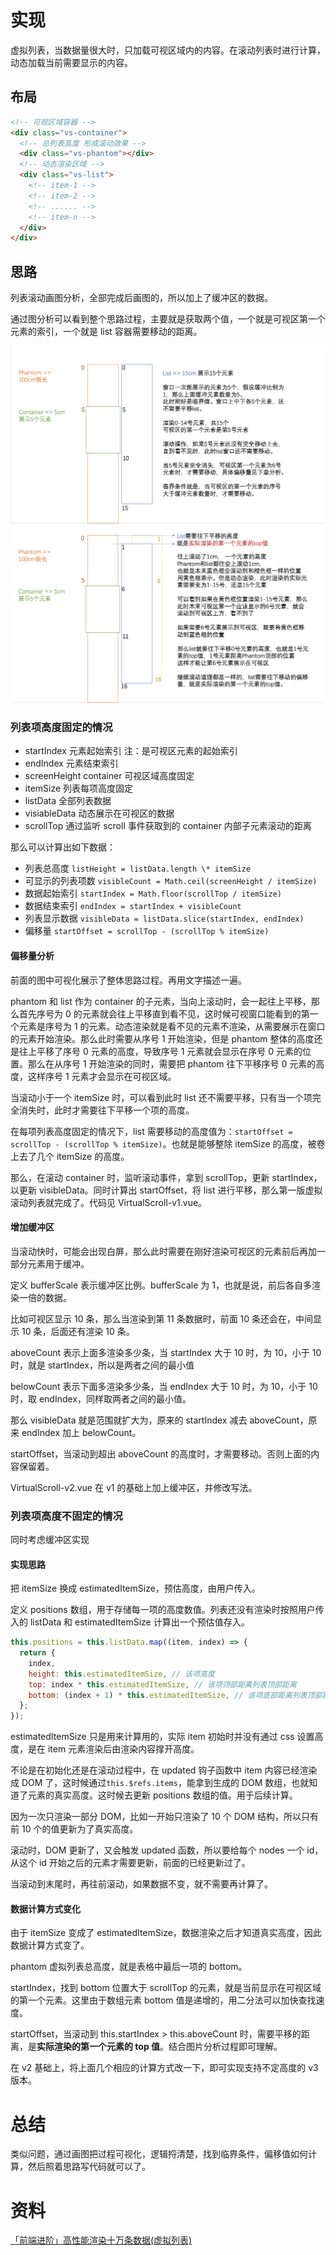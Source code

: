 # 实现

虚拟列表，当数据量很大时，只加载可视区域内的内容。在滚动列表时进行计算，动态加载当前需要显示的内容。

## 布局

```html
<!-- 可视区域容器 -->
<div class="vs-container">
  <!-- 总列表高度 形成滚动效果 -->
  <div class="vs-phantom"></div>
  <!-- 动态渲染区域 -->
  <div class="vs-list">
    <!-- item-1 -->
    <!-- item-2 -->
    <!-- ...... -->
    <!-- item-n -->
  </div>
</div>
```

## 思路

列表滚动画图分析，全部完成后画图的，所以加上了缓冲区的数据。

通过图分析可以看到整个思路过程，主要就是获取两个值，一个就是可视区第一个元素的索引，一个就是 list 容器需要移动的距离。

![virtual-scroll-1](./images/virtual-scroll-1.png)
![virtual-scroll-2](./images/virtual-scroll-2.png)

### 列表项高度固定的情况

- startIndex 元素起始索引 注：是可视区元素的起始索引
- endIndex 元素结束索引
- screenHeight container 可视区域高度固定
- itemSize 列表每项高度固定
- listData 全部列表数据
- visiableData 动态展示在可视区的数据
- scrollTop 通过监听 scroll 事件获取到的 container 内部子元素滚动的距离

那么可以计算出如下数据：

- 列表总高度 `listHeight = listData.length \* itemSize`
- 可显示的列表项数 `visibleCount = Math.ceil(screenHeight / itemSize)`
- 数据起始索引 `startIndex = Math.floor(scrollTop / itemSize)`
- 数据结束索引 `endIndex = startIndex + visibleCount`
- 列表显示数据 `visibleData = listData.slice(startIndex, endIndex)`
- 偏移量 `startOffset = scrollTop - (scrollTop % itemSize)`

#### 偏移量分析

前面的图中可视化展示了整体思路过程。再用文字描述一遍。

phantom 和 list 作为 container 的子元素，当向上滚动时，会一起往上平移，那么首先序号为 0 的元素就会往上平移直到看不见，这时候可视窗口能看到的第一个元素是序号为 1 的元素。动态渲染就是看不见的元素不渲染，从需要展示在窗口的元素开始渲染。那么此时需要从序号 1 开始渲染，但是 phantom 整体的高度还是往上平移了序号 0 元素的高度，导致序号 1 元素就会显示在序号 0 元素的位置。那么在从序号 1 开始渲染的同时，需要把 phantom 往下平移序号 0 元素的高度，这样序号 1 元素才会显示在可视区域。

当滚动小于一个 itemSize 时，可以看到此时 list 还不需要平移，只有当一个项完全消失时，此时才需要往下平移一个项的高度。

在每项列表高度固定的情况下，list 需要移动的高度值为：`startOffset = scrollTop - (scrollTop % itemSize)`。也就是能够整除 itemSize 的高度，被卷上去了几个 itemSize 的高度。

那么，在滚动 container 时，监听滚动事件，拿到 scrollTop，更新 startIndex，以更新 visibleData。同时计算出 startOffset，将 list 进行平移，那么第一版虚拟滚动列表就完成了。代码见 VirtualScroll-v1.vue。

#### 增加缓冲区

当滚动快时，可能会出现白屏，那么此时需要在刚好渲染可视区的元素前后再加一部分元素用于缓冲。

定义 bufferScale 表示缓冲区比例。bufferScale 为 1，也就是说，前后各自多渲染一倍的数据。

比如可视区显示 10 条，那么当渲染到第 11 条数据时，前面 10 条还会在，中间显示 10 条，后面还有渲染 10 条。

aboveCount 表示上面多渲染多少条，当 startIndex 大于 10 时，为 10，小于 10 时，就是 startIndex，所以是两者之间的最小值

belowCount 表示下面多渲染多少条，当 endIndex 大于 10 时，为 10，小于 10 时，取 endIndex，同样取两者之间的最小值。

那么 visibleData 就是范围就扩大为，原来的 startIndex 减去 aboveCount，原来 endIndex 加上 belowCount。

startOffset，当滚动到超出 aboveCount 的高度时，才需要移动。否则上面的内容保留着。

VirtualScroll-v2.vue 在 v1 的基础上加上缓冲区，并修改写法。

### 列表项高度不固定的情况

同时考虑缓冲区实现

#### 实现思路

把 itemSize 换成 estimatedItemSize，预估高度，由用户传入。

定义 positions 数组，用于存储每一项的高度数值。列表还没有渲染时按照用户传入的 listData 和 estimatedItemSize 计算出一个预估值存入。

```js
this.positions = this.listData.map((item, index) => {
  return {
    index,
    height: this.estimatedItemSize, // 该项高度
    top: index * this.estimatedItemSize, // 该项顶部距离列表顶部距离
    bottom: (index + 1) * this.estimatedItemSize, // 该项底部距离列表顶部距离
  };
});
```

estimatedItemSize 只是用来计算用的，实际 item 初始时并没有通过 css 设置高度，是在 item 元素渲染后由渲染内容撑开高度。

不论是在初始化还是在滚动过程中，在 updated 钩子函数中 item 内容已经渲染成 DOM 了，这时候通过`this.$refs.items`，能拿到生成的 DOM 数组，也就知道了元素的真实高度。这时候去更新 positions 数组的值。用于后续计算。

因为一次只渲染一部分 DOM，比如一开始只渲染了 10 个 DOM 结构，所以只有前 10 个的值更新为了真实高度。

滚动时，DOM 更新了，又会触发 updated 函数，所以要给每个 nodes 一个 id，从这个 id 开始之后的元素才需要更新，前面的已经更新过了。

当滚动到末尾时，再往前滚动，如果数据不变，就不需要再计算了。

#### 数据计算方式变化

由于 itemSize 变成了 estimatedItemSize，数据渲染之后才知道真实高度，因此数据计算方式变了。

phantom 虚拟列表总高度，就是表格中最后一项的 bottom。

startIndex，找到 bottom 位置大于 scrollTop 的元素，就是当前显示在可视区域的第一个元素。这里由于数组元素 bottom 值是递增的，用二分法可以加快查找速度。

startOffset，当滚动到 this.startIndex > this.aboveCount 时，需要平移的距离，是**实际渲染的第一个元素的 top 值**。结合图片分析过程即可理解。

在 v2 基础上，将上面几个相应的计算方式改一下，即可实现支持不定高度的 v3 版本。

# 总结

类似问题，通过画图把过程可视化，逻辑捋清楚，找到临界条件，偏移值如何计算，然后照着思路写代码就可以了。

# 资料

[「前端进阶」高性能渲染十万条数据(虚拟列表)](https://juejin.cn/post/6844903982742110216)
